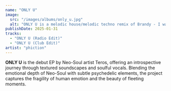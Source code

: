 ```yaml
---
name: "ONLY U"
image:
  src: "/images/albums/only_u.jpg"
  alt: "ONLY U is a melodic house/melodic techno remix of Brandy - I wanna be down by Louisiana based producer Phiction."
publishDate: 2025-01-31
tracks:
  - "ONLY U (Radio Edit)"
  - "ONLY U (Club Edit)"
artist: "phiction"
---
```


**ONLY U** is the debut EP by Neo-Soul artist Teros, offering an introspective journey through textured soundscapes and soulful vocals. Blending the emotional depth of Neo-Soul with subtle psychedelic elements, the project captures the fragility of human emotion and the beauty of fleeting moments.
